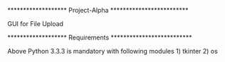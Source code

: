 ******************* Project-Alpha *************************

GUI for File Upload

******************* Requirements **************************

Above Python 3.3.3 is mandatory with following modules
        1) tkinter
        2) os
  
